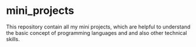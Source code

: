 # mini_projects
This repository contain all my mini projects, which are helpful to understand the basic concept of   programming languages and and also other technical skills.  
